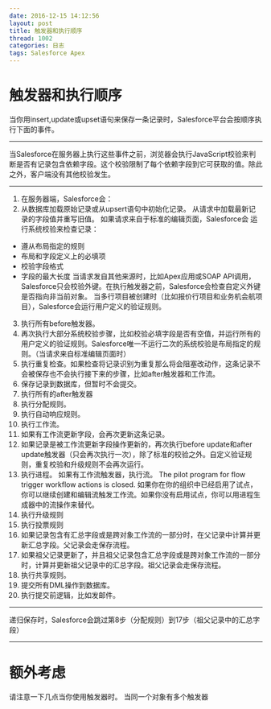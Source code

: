 ```yaml
---
date: 2016-12-15 14:12:56
layout: post
title: 触发器和执行顺序
thread: 1002
categories: 日志
tags: Salesforce Apex
---
```


# 触发器和执行顺序
当你用insert,update或upset语句来保存一条记录时，Salesforce平台会按顺序执行下面的事件。

---

当Salesforce在服务器上执行这些事件之前，浏览器会执行JavaScript校验来判断是否有记录包含依赖字段。这个校验限制了每个依赖字段到它可获取的值。除此之外，客户端没有其他校验发生。

---

1. 在服务器端，Salesforce会：
2. 从数据库加载原始记录或从upsert语句中初始化记录。
 从请求中加载最新记录的字段值并重写旧值。
 如果请求来自于标准的编辑页面，Salesforce会	运行系统校验来检查记录：
 - 遵从布局指定的规则
 - 布局和字段定义上的必填项
 - 校验字段格式
 - 字段的最大长度
 当请求发自其他来源时，比如Apex应用或SOAP API调用， Salesforce只会校验外键。在执行触发器之前，Salesforce会检查自定义外键是否指向非当前对象。
 当多行项目被创建时（比如报价行项目和业务机会航项目），Salesforce会运行用户定义的验证规则。
3. 执行所有before触发器。
4. 再次执行大部分系统校验步骤，比如校验必填字段是否有空值，并运行所有的用户定义的验证规则。Salesforce唯一不运行二次的系统校验是布局指定的规则。（当请求来自标准编辑页面时）
5. 执行重复检查。如果检查将记录识别为重复那么将会阻塞改动作，这条记录不会被保存也不会执行接下来的步骤，比如after触发器和工作流。
6. 保存记录到数据库，但暂时不会提交。
7. 执行所有的after触发器
8. 执行分配规则。
9. 执行自动响应规则。
10. 执行工作流。
11. 如果有工作流更新字段，会再次更新这条记录。
12. 如果记录是被工作流更新字段操作更新的，再次执行before update和after update触发器（只会再次执行一次），除了标准的校验之外。自定义验证规则，重复校验和升级规则不会再次运行。
13. 执行进程。
 如果有工作流触发器，执行流。
 The pilot program for flow trigger workflow actions is closed. 
 如果你在你的组织中已经启用了试点，你可以继续创建和编辑流触发工作流。如果你没有启用试点，你可以用进程生成器中的流操作来替代。
14. 执行升级规则
15. 执行投票规则
16. 如果记录包含有汇总字段或是跨对象工作流的一部分时，在父记录中计算并更新汇总字段。父记录会走保存流程。
17. 如果祖父记录更新了，并且祖父记录包含汇总字段或是跨对象工作流的一部分时，计算并更新祖父记录中的汇总字段。祖父记录会走保存流程。
18. 执行共享规则。
19. 提交所有DML操作到数据库。
20. 执行提交前逻辑，比如发邮件。

---

递归保存时，Salesforce会跳过第8步（分配规则）到17步（祖父记录中的汇总字段）

---

# 额外考虑
请注意一下几点当你使用触发器时。
当同一个对象有多个触发器
